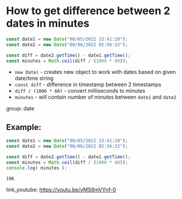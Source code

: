 # How to get difference between 2 dates in minutes

```js
const date1 = new Date("08/05/2022 23:41:20");
const date2 = new Date("08/06/2022 02:56:32");

const diff = date2.getTime() - date1.getTime();
const minutes = Math.ceil(diff / (1000 * 60));
```

- `new Date(` - creates new object to work with dates based on given date/time string
- `const diff` - difference in timestamp between 2 timestamps
- `diff / (1000 * 60)` - convert milliseconds to minutes
- `minutes` - will contain number of minutes between `date1` and `date2`

group: date

## Example: 
```js
const date1 = new Date("08/05/2022 23:41:20");
const date2 = new Date("08/06/2022 02:56:32");

const diff = date2.getTime() - date1.getTime();
const minutes = Math.ceil(diff / (1000 * 60));
console.log( minutes );
```
```
196

```

link_youtube: https://youtu.be/yMS6mVYnf-0
